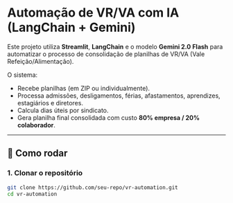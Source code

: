# Automação de VR/VA com IA (LangChain + Gemini)

Este projeto utiliza **Streamlit**, **LangChain** e o modelo **Gemini 2.0 Flash** para automatizar o processo de consolidação de planilhas de VR/VA (Vale Refeição/Alimentação).

O sistema:
- Recebe planilhas (em ZIP ou individualmente).
- Processa admissões, desligamentos, férias, afastamentos, aprendizes, estagiários e diretores.
- Calcula dias úteis por sindicato.
- Gera planilha final consolidada com custo **80% empresa / 20% colaborador**.

---

## 🚀 Como rodar

### 1. Clonar o repositório

```bash
git clone https://github.com/seu-repo/vr-automation.git
cd vr-automation
